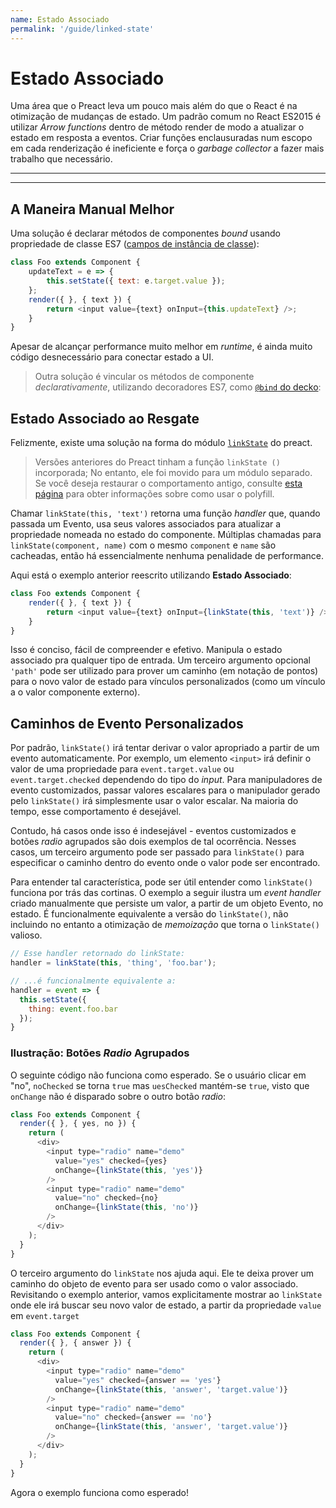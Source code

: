 ```yaml
---
name: Estado Associado
permalink: '/guide/linked-state'
---
```



# Estado Associado

Uma área que o Preact leva um pouco mais além do que o React é na otimização de mudanças de estado. Um padrão comum no React ES2015 é utilizar _Arrow functions_ dentro de método render de modo a atualizar o estado em resposta a eventos. Criar funções enclausuradas num escopo em cada renderização é ineficiente e força o _garbage collector_ a fazer mais trabalho que necessário.

---

<toc></toc>

---

## A Maneira Manual Melhor

Uma solução é declarar métodos de componentes _bound_ usando propriedade de classe ES7 ([campos de instância de classe](https://github.com/jeffmo/es-class-fields-and-static-properties)):

```js
class Foo extends Component {
	updateText = e => {
		this.setState({ text: e.target.value });
	};
	render({ }, { text }) {
		return <input value={text} onInput={this.updateText} />;
	}
}
```

Apesar de alcançar performance muito melhor em _runtime_, é ainda muito código desnecessário para conectar estado a UI.

> Outra solução é vincular os métodos de componente _declarativamente_, utilizando decoradores ES7, como [`@bind` do decko](http://git.io/decko):


## Estado Associado ao Resgate

Felizmente, existe uma solução na forma do módulo [`linkState`](https://github.com/developit/linkstate) do preact.

> Versões anteriores do Preact tinham a função `linkState ()` incorporada; No entanto, ele foi movido para um módulo separado. Se você deseja restaurar o comportamento antigo, consulte [esta página](https://github.com/developit/linkstate#usage) para obter informações sobre como usar o polyfill.

Chamar `linkState(this, 'text')` retorna uma função _handler_ que, quando passada um Evento, usa seus valores associados para atualizar a propriedade nomeada no estado do componente. Múltiplas chamadas para `linkState(component, name)` com o mesmo `component` e `name` são cacheadas, então há essencialmente nenhuma penalidade de performance.

Aqui está o exemplo anterior reescrito utilizando **Estado Associado**:

```js
class Foo extends Component {
	render({ }, { text }) {
		return <input value={text} onInput={linkState(this, 'text')} />;
	}
}
```

Isso é conciso, fácil de compreender e efetivo. Manipula o estado associado pra qualquer tipo de entrada. Um terceiro argumento opcional `'path'` pode ser utilizado para prover um caminho (em notação de pontos) para o novo valor de estado para vínculos personalizados (como um vínculo a o valor componente externo).

## Caminhos de Evento Personalizados

Por padrão, `linkState()` irá tentar derivar o valor apropriado a partir de um evento automaticamente. Por exemplo, um elemento `<input>` irá definir o valor de uma propriedade para `event.target.value` ou `event.target.checked` dependendo do tipo do _input_. Para manipuladores de evento customizados, passar valores escalares para o manipulador gerado pelo `linkState()` irá simplesmente usar o valor escalar. Na maioria do tempo, esse comportamento é desejável.


Contudo, há casos onde isso é indesejável - eventos customizados e botões _radio_ agrupados são dois exemplos de tal ocorrência. Nesses casos, um terceiro argumento pode ser passado para `linkState()` para especificar o caminho dentro do evento onde o valor pode ser encontrado.


Para entender tal característica, pode ser útil entender como `linkState()` funciona por trás das cortinas. O exemplo a seguir ilustra um _event handler_ criado manualmente que persiste um valor, a partir de um objeto Evento, no estado. É funcionalmente equivalente a versão do `linkState()`, não incluindo no entanto a otimização de _memoização_ que torna o `linkState()` valioso.


```js
// Esse handler retornado do linkState:
handler = linkState(this, 'thing', 'foo.bar');

// ...é funcionalmente equivalente a:
handler = event => {
  this.setState({
    thing: event.foo.bar
  });
}
```


### Ilustração: Botões _Radio_ Agrupados

O seguinte código não funciona como esperado. Se o usuário clicar em "no", `noChecked` se torna `true` mas `uesChecked` mantém-se `true`, visto que `onChange` não é disparado sobre o outro botão _radio_:

```js
class Foo extends Component {
  render({ }, { yes, no }) {
    return (
      <div>
        <input type="radio" name="demo"
          value="yes" checked={yes}
          onChange={linkState(this, 'yes')}
        />
        <input type="radio" name="demo"
          value="no" checked={no}
          onChange={linkState(this, 'no')}
        />
      </div>
    );
  }
}
```

O terceiro argumento do `linkState` nos ajuda aqui. Ele te deixa prover um caminho do objeto de evento para ser usado como o valor associado. Revisitando o exemplo anterior, vamos explicitamente mostrar ao `linkState` onde ele irá buscar seu novo valor de estado, a partir da propriedade `value` em `event.target`

```js
class Foo extends Component {
  render({ }, { answer }) {
    return (
      <div>
        <input type="radio" name="demo"
          value="yes" checked={answer == 'yes'}
          onChange={linkState(this, 'answer', 'target.value')}
        />
        <input type="radio" name="demo"
          value="no" checked={answer == 'no'}
          onChange={linkState(this, 'answer', 'target.value')}
        />
      </div>
    );
  }
}
```

Agora o exemplo funciona como esperado!
